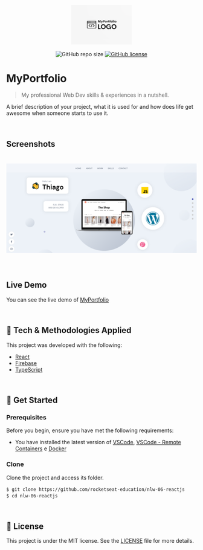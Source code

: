 <p align="center">
  <img alt="Logo" src="src/assets/Logo.PNG" width="160px">
</p>

<p align="center">
  <!--- These are examples. See https://shields.io for others or to customize this set of shields. You might want to include dependencies, project status and licence   info here --->
  <!---  https://youtu.be/Dl-ekLb4quE  --->
  <img alt="GitHub repo size" src="https://img.shields.io/github/repo-size/thiagombatista/boilerplate?logo=github&style=plastic">
  <a href="https://github.com/thiagombatista/boilerplate/blob/main/LICENSE"><img alt="GitHub license" src="https://img.shields.io/github/license/thiagombatista/boilerplate?style=plastic"></a>
</p>

# MyPortfolio
> My professional Web Dev skills & experiences in a nutshell.

A brief description of your project, what it is used for and how does life get awesome when someone starts to use it.

<br />

## Screenshots
<h1 align="center">
    <img alt="Cover" src="src/assets/Print01.PNG" />
</h1>

<br />

## Live Demo
You can see the live demo of [MyPortfolio](https://www.thiagodemenezes.com/)

<br />

## 🧪 Tech & Methodologies Applied

This project was developed with the following:

- [React](https://reactjs.org)
- [Firebase](https://firebase.google.com/)
- [TypeScript](https://www.typescriptlang.org/)


<br />

## 🚀 Get Started
### Prerequisites
Before you begin, ensure you have met the following requirements:
<!--- These are just example requirements. Add, duplicate or remove as required --->
* You have installed the latest version of [VSCode](https://code.visualstudio.com/), [VSCode - Remote Containers](https://marketplace.visualstudio.com/items?itemName=ms-vscode-remote.remote-containers) e [Docker](https://www.docker.com/)

### Clone
Clone the project and access its folder.

```bash
$ git clone https://github.com/rocketseat-education/nlw-06-reactjs
$ cd nlw-06-reactjs
```

<br />

## 📝 License

This project is under the MIT license. See the [LICENSE](LICENSE.md) file for more details.
